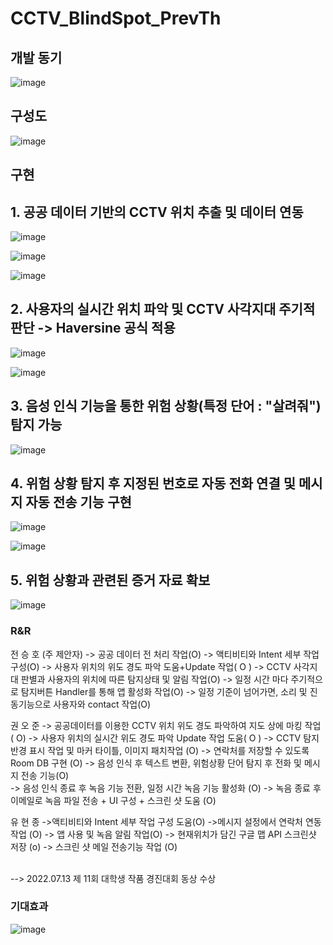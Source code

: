 # CCTV_BlindSpot_PrevTh

## 개발 동기
![image](https://github.com/JeonSH-Francesco/CCTV_BlindSpot_PrevTh/assets/112309895/8672fc78-5ff5-4e0e-b7a7-e7d4ad3eebbe)

## 구성도
![image](https://github.com/JeonSH-Francesco/CCTV_BlindSpot_PrevTh/assets/112309895/7b5dfa6c-a376-4d11-8d0b-45c4de119df9)

## 구현

## 1. 공공 데이터 기반의 CCTV 위치 추출 및 데이터 연동
![image](https://github.com/JeonSH-Francesco/CCTV_BlindSpot_PrevTh/assets/112309895/2423b18d-abc8-4476-b098-e5f468ef7e00)

![image](https://github.com/JeonSH-Francesco/CCTV_BlindSpot_PrevTh/assets/112309895/ecb88379-bd95-4872-9a07-0b82e6f3536f)

![image](https://github.com/JeonSH-Francesco/CCTV_BlindSpot_PrevTh/assets/112309895/34f35628-c566-463d-a8c6-a3d22ee34729)

## 2. 사용자의 실시간 위치 파악 및 CCTV 사각지대 주기적 판단 -> Haversine 공식 적용
![image](https://github.com/JeonSH-Francesco/CCTV_BlindSpot_PrevTh/assets/112309895/07a15ef6-6b45-4261-9753-119534eeefa6)

![image](https://github.com/JeonSH-Francesco/CCTV_BlindSpot_PrevTh/assets/112309895/f75e9f53-d28d-417a-bf31-ce5ce2cd4b88)

## 3. 음성 인식 기능을 통한 위험 상황(특정 단어 : "살려줘") 탐지 가능

![image](https://github.com/JeonSH-Francesco/CCTV_BlindSpot_PrevTh/assets/112309895/d3bf5b4e-0bc5-477b-9a5f-69d612e64049)

## 4. 위험 상황 탐지 후 지정된 번호로 자동 전화 연결 및 메시지 자동 전송 기능 구현

![image](https://github.com/JeonSH-Francesco/CCTV_BlindSpot_PrevTh/assets/112309895/5d38c412-810f-4a9a-8921-cd8fb3164652)

![image](https://github.com/JeonSH-Francesco/CCTV_BlindSpot_PrevTh/assets/112309895/5fdd1496-e1a0-4ac4-9c9a-68ccfbff6bb5)
## 5. 위험 상황과 관련된 증거 자료 확보

![image](https://github.com/JeonSH-Francesco/CCTV_BlindSpot_PrevTh/assets/112309895/d1b5d02d-43c6-4e73-996c-a9f4383c2842)



### R&R
전 승 호
(주 제안자)
-> 공공 데이터 전 처리 작업(O)
-> 액티비티와 Intent 세부 작업 구성(O) 
-> 사용자 위치의 위도 경도 파악 도움+Update 작업( O )
-> CCTV 사각지대 판별과 사용자의 위치에 따른 탐지상태 및 알림 작업(O)
-> 일정 시간 마다 주기적으로 탐지버튼 Handler를 통해 앱 활성화 작업(O)
-> 일정 기준이 넘어가면, 소리 및 진동기능으로 사용자와 contact 작업(O)

권 오 준
-> 공공데이터를 이용한 CCTV 위치 위도 경도 파악하여 지도 상에 마킹 작업 ( O)
-> 사용자 위치의 실시간 위도 경도 파악 Update 작업 도움( O )
-> CCTV 탐지 반경 표시 작업 및 마커 타이틀, 이미지 패치작업 (O)
-> 연락처를 저장할 수 있도록 Room DB 구현 (O)
-> 음성 인식 후 텍스트 변환, 위험상황 단어 탐지 후 전화 및 메시지 전송 기능(O)  
-> 음성 인식 종료 후 녹음 기능 전환, 일정 시간 녹음 기능 활성화 (O)
-> 녹음 종료 후 이메일로 녹음 파일 전송 + UI 구성 + 스크린 샷 도움 (O)


유 현 종
->액티비티와 Intent 세부 작업 구성 도움(O)
->메시지 설정에서 연락처 연동 작업 (O)
-> 앱 사용 및 녹음 알림 작업(O)
-> 현재위치가 담긴 구글 맵 API 스크린샷 저장 (o)
-> 스크린 샷 메일 전송기능 작업 (O)

</br>
--> 2022.07.13 제 11회 대학생 작품 경진대회 동상 수상

### 기대효과
![image](https://github.com/JeonSH-Francesco/CCTV_BlindSpot_PrevTh/assets/112309895/21493555-cf77-43c3-ae93-b270ec1bf487)









